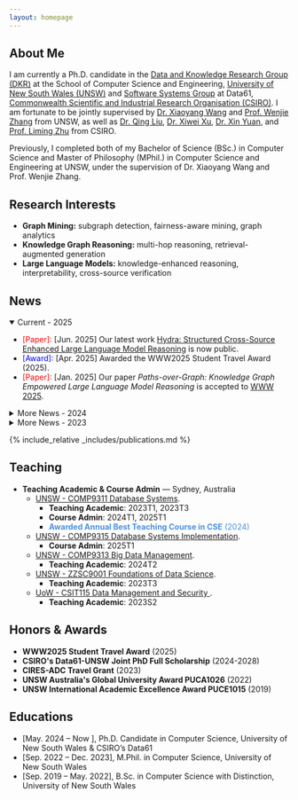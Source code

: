 ```yaml
---
layout: homepage
---
```


## About Me

I am currently a Ph.D. candidate in the [Data and Knowledge Research Group (DKR)](https://unswdb.github.io/) at the School of Computer Science and Engineering, [University of New South Wales (UNSW)](https://www.unsw.edu.au/) and [Software Systems Group](https://research.csiro.au/ss/) at Data61, [Commonwealth Scientific and Industrial Research Organisation (CSIRO)](https://www.csiro.au/). I am fortunate to be jointly supervised by [Dr. Xiaoyang Wang](https://www.unsw.edu.au/staff/xiaoyang-wang) and [Prof. Wenjie Zhang](https://cgi.cse.unsw.edu.au/~zhangw/) from UNSW, as well as [Dr. Qing Liu](https://people.csiro.au/L/Q/Q-Liu), [Dr. Xiwei Xu](https://people.csiro.au/X/S/Xiwei-Xu), [Dr. Xin Yuan](https://people.csiro.au/y/x/xin-yuan), and [Prof. Liming Zhu](https://people.csiro.au/Z/L/Liming-Zhu) from CSIRO. 

Previously, I completed both of my Bachelor of Science (BSc.) in Computer Science and Master of Philosophy (MPhil.) in Computer Science and Engineering at UNSW, under the supervision of Dr. Xiaoyang Wang and Prof. Wenjie Zhang.

## Research Interests

- **Graph Mining:** subgraph detection, fairness-aware mining, graph analytics
- **Knowledge Graph Reasoning:** multi-hop reasoning, retrieval-augmented generation
- **Large Language Models:** knowledge-enhanced reasoning, interpretability, cross-source verification

## News

<details open>
<summary>Current - 2025</summary>
<ul>
  <li>
    <span style="color:red">[Paper]:</span> [Jun. 2025] Our latest work
    <a href="https://www.arxiv.org/abs/2505.17464">Hydra: Structured Cross-Source Enhanced Large Language Model Reasoning</a>
    is now public.
  </li>
  <li>
    <span style="color:blue">[Award]:</span> [Apr. 2025] Awarded the WWW2025 Student Travel Award (2025).
  </li>
  <li>
    <span style="color:red">[Paper]:</span> [Jan. 2025] Our paper
    <em>Paths-over-Graph: Knowledge Graph Empowered Large Language Model Reasoning</em>
    is accepted to
    <a href="https://www2025.thewebconf.org/">WWW 2025</a>.
  </li>
</ul>
</details>

<details>
<summary>More News - 2024</summary>
<ul>
  <li>
    <span style="color:purple">[Progress]:</span> [May. 2024] I have obtained my MPhil degree and started my PhD journey!
  </li>
  <li>
    <span style="color:purple">[Progress]:</span> [Apr. 2024] I have passed my MPhil Thesis Defence!
  </li>
  <li>
    <span style="color:blue">[Award]:</span> [Jan. 2024] Awarded the CSIRO’s Data61-UNSW Joint PhD Full Scholarship.
  </li>
</ul>
</details>

<details>
<summary>More News - 2023</summary>
<ul>
  <li>
    <span style="color:red">[Paper]:</span> [Nov. 2023] Our paper
    <em>Higher-order peak decomposition</em> is accepted to
    <a href="https://uobevents.eventsair.com/cikm2023/">CIKM 2023</a>.
  </li>
  <li>
    <span style="color:blue">[Award]:</span> [Nov. 2023] Awarded the CIRES-ADC Travel Grant.
  </li>
  <li>
    <span style="color:red">[Paper]:</span> [Jun. 2023] Our paper
    <em>Maximum Fairness‑Aware (k,r)‑Core Identification in Large Graphs</em>
    is accepted to
    <a href="https://adc2023.github.io/">ADC 2023</a>.
  </li>
</ul>
</details>

{% include_relative _includes/publications.md %}

## Teaching

<ul>
  <li>
    <b>Teaching Academic & Course Admin</b> &mdash; Sydney, Australia
    <ul>
      <li>
        <a href="https://www.handbook.unsw.edu.au/postgraduate/courses//COMP9311">UNSW - COMP9311 Database Systems</a>.
<!--         <b>COMP9311 Database Systems</b> -->
        <ul>
          <li>
            <b>Teaching Academic</b>: 2023T1, 2023T3
          </li>
          <li>
            <b>Course Admin</b>: 2024T1, 2025T1
          </li>
          <li>
            <span style="color:#4A90E2;"><b>Awarded Annual Best Teaching Course in CSE</b> (2024)</span>
          </li>
        </ul>
      </li>
      <li>
        <a href="https://www.handbook.unsw.edu.au/postgraduate/courses//COMP9315">UNSW - COMP9315 Database Systems Implementation</a>.
<!--         <b>COMP9315 Database Systems Implementation</b> -->
        <ul>
          <li>
            <b>Course Admin</b>: 2025T1
          </li>
        </ul>
      </li>
      <li>
        <a href="https://www.handbook.unsw.edu.au/postgraduate/courses//COMP9313">UNSW - COMP9313 Big Data Management</a>.
<!--         <b>COMP9313 Big Data Management</b> -->
        <ul>
          <li>
            <b>Teaching Academic</b>: 2024T2
          </li>
        </ul>
      </li>
      <li>
        <a href="https://www.handbook.unsw.edu.au/postgraduate/courses//ZZSC9001">UNSW - ZZSC9001 Foundations of Data Science</a>.
<!--         <b>COMP9313 Big Data Management</b> -->
        <ul>
          <li>
            <b>Teaching Academic</b>: 2023T3
          </li>
        </ul>
      </li>
      <li>
        <a href="https://courses.uow.edu.au/subjects/2023/csit115?year=2023">UoW - CSIT115 Data Management and Security
</a>.
<!--         <b>COMP9313 Big Data Management</b> -->
        <ul>
          <li>
            <b>Teaching Academic</b>: 2023S2
          </li>
        </ul>
      </li>
    </ul>
  </li>
</ul>

## Honors & Awards

<ul>
  <li><b>WWW2025 Student Travel Award</b> (2025)</li>
  <li><b>CSIRO's Data61-UNSW Joint PhD Full Scholarship</b> (2024-2028)</li>
  <li><b>CIRES-ADC Travel Grant</b> (2023)</li>
  <li><b>UNSW Australia's Global University Award PUCA1026</b> (2022)</li>
  <li><b>UNSW International Academic Excellence Award PUCE1015</b> (2019)</li>
</ul>


## Educations

- [May. 2024 –    Now   ], Ph.D. Candidate in Computer Science,        University of New South Wales & CSIRO’s Data61
- [Sep. 2022 – Dec. 2023], M.Phil. in Computer Science,                University of New South Wales
- [Sep. 2019 – May. 2022], B.Sc. in Computer Science with Distinction, University of New South Wales



